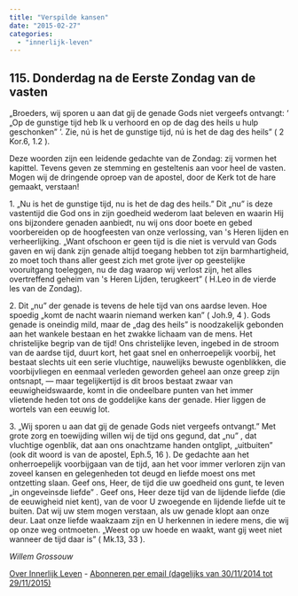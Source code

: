 ```yaml
---
title: "Verspilde kansen"
date: "2015-02-27"
categories: 
  - "innerlijk-leven"
---
```


## 115\. Donderdag na de Eerste Zondag van de vasten

„Broeders, wij sporen u aan dat gij de genade Gods niet vergeefs ontvangt: ‘ „Op de gunstige tijd heb Ik u verhoord en op de dag des heils u hulp geschonken” ’. Zie, nú is het de gunstige tijd, nú is het de dag des heils” ( 2 Kor.6, 1.2 ).

Deze woorden zijn een leidende gedachte van de Zondag: zij vormen het kapittel. Tevens geven ze stemming en gesteltenis aan voor heel de vasten. Mogen wij de dringende oproep van de apostel, door de Kerk tot de hare gemaakt, verstaan!

1\. „Nu is het de gunstige tijd, nu is het de dag des heils.” Dit „nu” is deze vastentijd die God ons in zijn goedheid wederom laat beleven en waarin Hij ons bijzondere genaden aanbiedt, nu wij ons door boete en gebed voorbereiden op de hoogfeesten van onze verlossing, van 's Heren lijden en verheerlijking. „Want ofschoon er geen tijd is die niet is vervuld van Gods gaven en wij dank zijn genade altijd toegang hebben tot zijn barmhartigheid, zo moet toch thans aller geest zich met grote ijver op geestelijke vooruitgang toeleggen, nu de dag waarop wij verlost zijn, het alles overtreffend geheim van 's Heren Lijden, terugkeert” ( H.Leo in de vierde les van de Zondag).

2\. Dit „nu” der genade is tevens de hele tijd van ons aardse leven. Hoe spoedig „komt de nacht waarin niemand werken kan” ( Joh.9, 4 ). Gods genade is oneindig mild, maar de „dag des heils” is noodzakelijk gebonden aan het wankele bestaan en het zwakke lichaam van de mens. Het christelijke begrip van de tijd! Ons christelijke leven, ingebed in de stroom van de aardse tijd, duurt kort, het gaat snel en onherroepelijk voorbij, het bestaat slechts uit een serie vluchtige, nauwelijks bewuste ogenblikken, die voorbijvliegen en eenmaal verleden geworden geheel aan onze greep zijn ontsnapt, — maar tegelijkertijd is dit broos bestaat zwaar van eeuwigheidswaarde, komt in die ondeelbare punten van het immer vlietende heden tot ons de goddelijke kans der genade. Hier liggen de wortels van een eeuwig lot.

3\. „Wij sporen u aan dat gij de genade Gods niet vergeefs ontvangt.” Met grote zorg en toewijding willen wij de tijd ons gegund, dat „nu” , dat vluchtige ogenblik, dat aan ons onachtzame handen ontglipt, „uitbuiten” (ook dit woord is van de apostel, Eph.5, 16 ). De gedachte aan het onherroepelijk voorbijgaan van de tijd, aan het voor immer verloren zijn van zoveel kansen en gelegenheden tot deugd en liefde moest ons met ontzetting slaan. Geef ons, Heer, de tijd die uw goedheid ons gunt, te leven „in ongeveinsde liefde” . Geef ons, Heer deze tijd van de lijdende liefde (die de eeuwigheid niet kent), van de voor U zwoegende en lijdende liefde uit te buiten. Dat wij uw stem mogen verstaan, als uw genade klopt aan onze deur. Laat onze liefde waakzaam zijn en U herkennen in iedere mens, die wij op onze weg ontmoeten. „Weest op uw hoede en waakt, want gij weet niet wanneer de tijd daar is” ( Mk.13, 33 ).

_Willem Grossouw_

[Over Innerlijk Leven](http://www.gelovenleren.net/2014/11/27/een-jaar-lang-innerlijk-leven-op-geloven-leren/) - [Abonneren per email (dagelijks van 30/11/2014 tot 29/11/2015)](http://eepurl.com/9P3DT)
